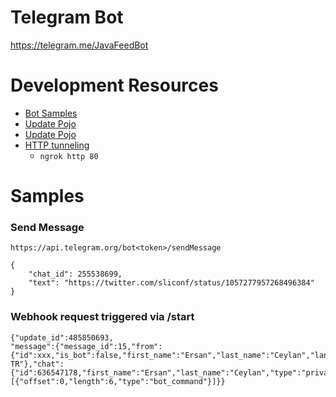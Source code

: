# Telegram Bot

https://telegram.me/JavaFeedBot

# Development Resources

* [Bot Samples](https://core.telegram.org/bots/samples)
* [Update Pojo](https://github.com/leocus/telegramBotUtilities/blob/master/src/org/altervista/leocus/telegrambotutilities/Update.java)
* [Update Pojo](https://github.com/rubenlagus/TelegramBots/blob/master/telegrambots-meta/src/main/java/org/telegram/telegrambots/meta/api/objects/Update.java)
* [HTTP tunneling](https://stackoverflow.com/a/36734312/878361)
  * `ngrok http 80`

# Samples

### Send Message

`https://api.telegram.org/bot<token>/sendMessage`

```
{
	"chat_id": 255538699,
	"text": "https://twitter.com/sliconf/status/1057277957268496384"
}
```

### Webhook request triggered via /start

```
{"update_id":485850693,
"message":{"message_id":15,"from":{"id":xxx,"is_bot":false,"first_name":"Ersan","last_name":"Ceylan","language_code":"en-TR"},"chat":{"id":636547178,"first_name":"Ersan","last_name":"Ceylan","type":"private"},"date":1540987394,"text":"/start","entities":[{"offset":0,"length":6,"type":"bot_command"}]}}
```

